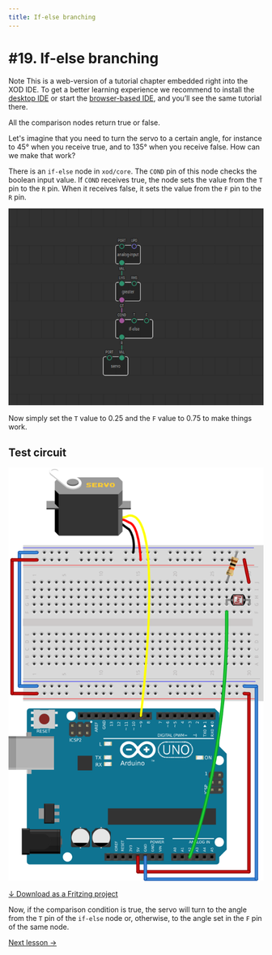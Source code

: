 ```yaml
---
title: If-else branching
---
```


# #19. If-else branching

<div class="ui segment note">
<span class="ui ribbon label">Note</span>
This is a web-version of a tutorial chapter embedded right into the XOD IDE.
To get a better learning experience we recommend to install the
<a href="/downloads/">desktop IDE</a> or start the
<a href="/ide/">browser-based IDE</a>, and you’ll see the same tutorial there.
</div>

All the comparison nodes return true or false.

Let's imagine that you need to turn the servo to a certain angle, for instance
to 45° when you receive true, and to 135° when you receive false. How can we
make that work?

There is an `if-else` node in `xod/core`. The `COND` pin of this node checks
the boolean input value. If `COND` receives true, the node sets the value
from the `T` pin to the `R` pin. When it receives false, it sets the value
from the `F` pin to the `R` pin.

![Patch](./patch.png)

Now simply set the `T` value to 0.25 and the `F` value to 0.75 to make things
work.

## Test circuit

![Circuit](./circuit.fz.png)

[↓ Download as a Fritzing project](./circuit.fzz)

Now, if the comparison condition is true, the servo will turn to the angle from
the `T` pin of the `if-else` node or, otherwise, to the angle set in the `F`
pin of the same node.

[Next lesson →](../20-fade/)
